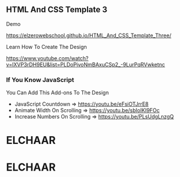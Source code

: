 ## HTML And CSS Template 3

Demo

https://elzerowebschool.github.io/HTML_And_CSS_Template_Three/

Learn How To Create The Design

https://www.youtube.com/watch?v=lXVP3rDH9EU&list=PLDoPjvoNmBAxuCSp2_-9LurPqRVwketnc

### If You Know JavaScript

You Can Add This Add-ons To The Design

- JavaScript Countdown => https://youtu.be/eFsiOTJrrE8
- Animate Width On Scrolling => https://youtu.be/sbIoIKI9FOc
- Increase Numbers On Scrolling => https://youtu.be/PLsUdgLnzgQ
# ELCHAAR
# ELCHAAR
